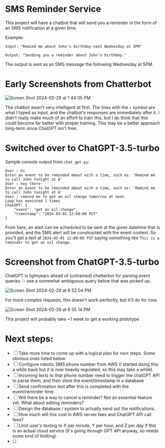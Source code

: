 # SMS Reminder Service

This project will have a chatbot that will send you a reminder in the form of an SMS notification at a given time.

Example: 

`Input: "Remind me about John's birthday next Wednesday at 5PM"`

`Output: "Sending you a reminder about John's birthday."`

The output is sent as an SMS message the following Wednesday at 5PM.

# Early Screenshots from Chatterbot

![Screen Shot 2024-02-29 at 1 44 05 PM](https://github.com/mjkeene/pythonprojects/assets/48185875/7cd35135-5f3d-4d11-bcb8-2308bc085cf8)


The chatbot wasn't very intelligent at first. The lines with the `>` symbol are what I typed as input, and the chatbot's responses are immediately after it. I didn't really make much of an effort to train this, but I do think that this could become far better with proper training. This may be a better approach long-term since ChatGPT isn't free. 


# Switched over to ChatGPT-3.5-turbo

Sample console output from `chat_gpt.py`:

```
User : hi
Enter an event to be reminded about with a time, such as: 'Remind me to call John tonight at 6'
User : hey there 
Enter an event to be reminded about with a time, such as: 'Remind me to call John tonight at 6'
User : remind me to get an oil change tomorrow at noon 
Loop has executed 1 times
ChatGPT: {
    "event": "get an oil change",
    "timestamp": "2024-03-01 12:00:00 PST"
}
```

From here, an alert can be scheduled to be sent at the given datetime that is provided, and the SMS alert will be constructed with the event context. So you'll get a text at `2024-03-01 12:00:00 PST` saying something like `This is a reminder to get an oil change.`

# Screenshot from ChatGPT-3.5-turbo
ChatGPT is lightyears ahead of (untrained) chatterbot for parsing event queries -- see a somewhat ambiguous query below that was picked up. 

![Screen Shot 2024-02-29 at 6 52 04 PM](https://github.com/mjkeene/pythonprojects/assets/48185875/4c0f4ff7-0fc9-481c-951a-e78d5beeb6dc)


For more complex requests, this doesn't work perfectly, but it'll do for now.

![Screen Shot 2024-02-29 at 6 55 14 PM](https://github.com/mjkeene/pythonprojects/assets/48185875/242022ec-98c9-41a8-a00f-45319fd99d15)


This project will probably take ~1 week to get a working prototype

# Next steps:
- [ ] Take more time to come up with a logical plan for next steps. Some obvious ones listed below.
- [ ] Configure robotic SMS phone number from AWS (I started doing this a while back but it is now heavily regulated, so this may take a while).
- [ ] Incoming texts to that phone number need to trigger the chatGPT API to parse them, and then store the event/timestamp in a database
- [ ] Send confirmation text after this is completed with the event/reminder time.
- [ ] Will there be a way to cancel a reminder? Not an essential feature yet. What about editing reminders?
- [ ] Design the database / system to actually send out the notifications.
- [ ] How much will this cost in AWS server fees and ChatGPT API call fees?
- [ ] Limit user's texting to X per minute, Y per hour, and Z per day if this is an actual cloud service (it's going through GPT API anyway, so needs some kind of limiting).
- [ ] 

